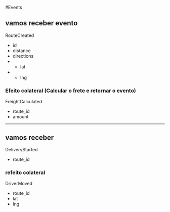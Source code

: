 #Events

## vamos receber evento
RouteCreated
- id
- distance
- directions
- -  lat
- - lng
### Efeito colateral (Calcular o frete e retornar o evento)

FreightCalculated
- route_id
- amount

---

## vamos receber
DeliveryStarted
- route_id
### refeito colateral

DriverMoved
- route_id
- lat
- lng